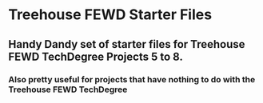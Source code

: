 # Treehouse FEWD Starter Files
## Handy Dandy set of starter files for Treehouse FEWD TechDegree Projects 5 to 8.
### Also pretty useful for projects that have nothing to do with the Treehouse FEWD TechDegree
